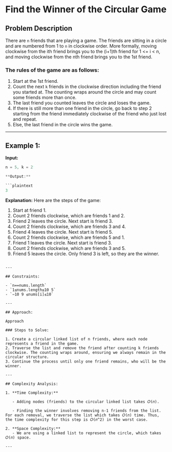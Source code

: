 # Find the Winner of the Circular Game

## Problem Description

There are `n` friends that are playing a game. The friends are sitting in a circle and are numbered from 1 to `n` in clockwise order. More formally, moving clockwise from the ith friend brings you to the (i+1)th friend for 1 <= i < n, and moving clockwise from the nth friend brings you to the 1st friend.

### The rules of the game are as follows:

1. Start at the 1st friend.
2. Count the next `k` friends in the clockwise direction including the friend you started at. The counting wraps around the circle and may count some friends more than once.
3. The last friend you counted leaves the circle and loses the game.
4. If there is still more than one friend in the circle, go back to step 2 starting from the friend immediately clockwise of the friend who just lost and repeat.
5. Else, the last friend in the circle wins the game.

---

## Example 1:

**Input:**

````java
n = 5, k = 2

**Output:**

```plaintext
3
````

**Explanation:**
Here are the steps of the game:

1. Start at friend 1.
2. Count 2 friends clockwise, which are friends 1 and 2.
3. Friend 2 leaves the circle. Next start is friend 3.
4. Count 2 friends clockwise, which are friends 3 and 4.
5. Friend 4 leaves the circle. Next start is friend 5.
6. Count 2 friends clockwise, which are friends 5 and 1.
7. Friend 1 leaves the circle. Next start is friend 3.
8. Count 2 friends clockwise, which are friends 3 and 5.
9. Friend 5 leaves the circle. Only friend 3 is left, so they are the winner.

```

---

## Constraints:

- `n==nums.length`
- `1≤nums.length≤10 5`
- `−10 9 ≤nums[i]≤10`

---

## Approach:

Approach

### Steps to Solve:

1. Create a circular linked list of n friends, where each node represents a friend in the game.
2. Traverse the list and remove the friend after counting k friends clockwise. The counting wraps around, ensuring we always remain in the circular structure.
3. Continue the process until only one friend remains, who will be the winner.

---

## Complexity Analysis:

1. **Time Complexity:**

   - Adding nodes (friends) to the circular linked list takes 𝑂(𝑛).

   - Finding the winner involves removing n-1 friends from the list. For each removal, we traverse the list which takes 𝑂(𝑛) time. Thus, the time complexity for this step is 𝑂(𝑛^2) in the worst case.

2. **Space Complexity:**
   - We are using a linked list to represent the circle, which takes 𝑂(𝑛) space.

---
```
